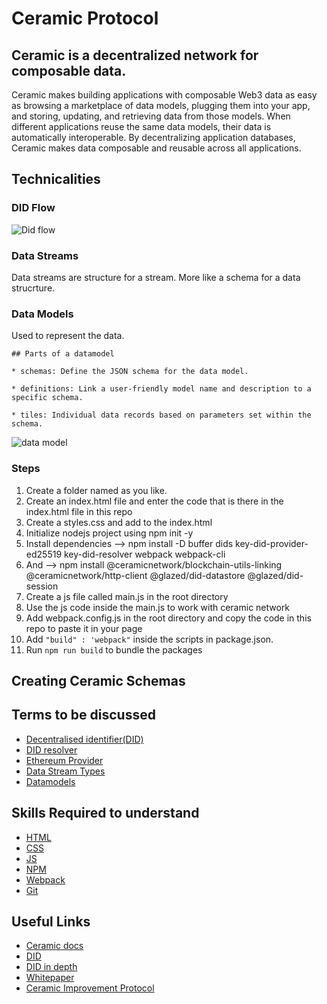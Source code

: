 # Ceramic Protocol

## Ceramic is a decentralized network for composable data.
Ceramic makes building applications with composable Web3 data as easy as browsing a marketplace of data models, plugging them into your app, and storing,
updating, and retrieving data from those models. When different applications reuse the same data models, 
their data is automatically interoperable. By decentralizing application databases, Ceramic makes data composable and reusable across all applications.


## Technicalities

### DID Flow

![Did flow](https://github.com/PriyathamVarma/NFT-Basics-to-Jedi/blob/main/Diagrams/did_flow.png)

### Data Streams

Data streams are structure for a stream. More like a schema for a data strucrture.

### Data Models

Used to represent the data.

```
## Parts of a datamodel

* schemas: Define the JSON schema for the data model.

* definitions: Link a user-friendly model name and description to a specific schema.

* tiles: Individual data records based on parameters set within the schema.

```
![data model](https://github.com/PriyathamVarma/NFT-Basics-to-Jedi/blob/main/Diagrams/data%20models.png)

### Steps

1. Create a folder named as you like.
2. Create an index.html file and enter the code that is there in the index.html file in this repo
3. Create a styles.css and add to the index.html
4. Initialize nodejs project using npm init -y
5. Install dependencies --> npm install -D buffer dids key-did-provider-ed25519 key-did-resolver webpack webpack-cli
6. And --> npm install @ceramicnetwork/blockchain-utils-linking @ceramicnetwork/http-client @glazed/did-datastore @glazed/did-session
7. Create a js file called main.js in the root directory
8. Use the js code inside the main.js to work with ceramic network
9. Add webpack.config.js in the root directory and copy the code in this repo to paste it in your page
10. Add ``` "build" : 'webpack" ``` inside the scripts in package.json.
11. Run ``` npm run build ``` to bundle the packages


## Creating Ceramic Schemas



## Terms to be discussed

- [Decentralised identifier(DID)](https://www.w3.org/TR/did-core/)
- [DID resolver](https://medium.com/decentralized-identity/a-universal-resolver-for-self-sovereign-identifiers-48e6b4a5cc3c)
- [Ethereum Provider](https://docs.unstoppabledomains.com/developer-toolkit/reference/ethereum-providers/)
- [Data Stream Types](https://en.wikipedia.org/wiki/Data_stream)
- [Datamodels](https://en.wikipedia.org/wiki/Data_model)


## Skills Required to understand

- [HTML](https://www.w3schools.com/html/default.asp)
- [CSS](https://www.w3schools.com/css/default.asp)
- [JS](https://www.w3schools.com/js/)
- [NPM](https://www.npmjs.com/)
- [Webpack](https://webpack.js.org/)
- [Git](https://github.com/)



## Useful Links
- [Ceramic docs](https://developers.ceramic.network/learn/welcome/)
- [DID](https://tykn.tech/decentralized-identifiers-dids/)
- [DID in depth](https://decentralized-id.com/web-standards/w3c/wg/did/decentralized-identifier/)
- [Whitepaper](https://github.com/WebOfTrustInfo/rwot2-id2020/blob/master/topics-and-advance-readings/DID-Whitepaper.md)
- [Ceramic Improvement Protocol](https://github.com/ceramicnetwork/CIP)
